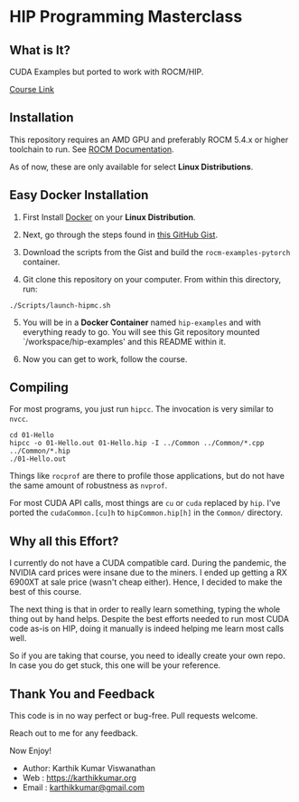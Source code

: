 # HIP Programming Masterclass

## What is It?

CUDA Examples but ported to work with ROCM/HIP.

[Course Link](https://udemy.com/course/cuda-programming-masterclass/)

## Installation

This repository requires an AMD GPU and preferably ROCM 5.4.x or higher toolchain
to run. See [ROCM Documentation](https://docs.amd.com/bundle/ROCm-Release-Notes-v5.4).

As of now, these are only available for select **Linux Distributions**.

## Easy Docker Installation

1. First Install [Docker](https://www.docker.com) on your **Linux Distribution**.

2. Next, go through the steps found in [this GitHub Gist](https://gist.github.com/guilt/6c901f7ac0a726685b6334798da77c00).

3. Download the scripts from the Gist and build the `rocm-examples-pytorch` container.

4. Git clone this repository on your computer. From within this directory, run:

```shell
./Scripts/launch-hipmc.sh
```

5. You will be in a **Docker Container** named `hip-examples` and with everything
ready to go. You will see this Git repository mounted `/workspace/hip-examples'
and this README within it.

6. Now you can get to work, follow the course.

## Compiling

For most programs, you just run `hipcc`. The invocation is very
similar to `nvcc`.

```shell
cd 01-Hello
hipcc -o 01-Hello.out 01-Hello.hip -I ../Common ../Common/*.cpp ../Common/*.hip
./01-Hello.out
```

Things like `rocprof` are there to profile those applications, but do not have the
same amount of robustness as `nvprof`.

For most CUDA API calls, most things are `cu` or `cuda` replaced by `hip`. I've
ported the `cudaCommon.[cu]h` to `hipCommon.hip[h]` in the `Common/` directory.

## Why all this Effort?

I currently do not have a CUDA compatible card. During the pandemic, the
NVIDIA card prices were insane due to the miners. I ended up getting a
RX 6900XT at sale price (wasn't cheap either). Hence, I decided to
make the best of this course.

The next thing is that in order to really learn something, typing the 
whole thing out by hand helps. Despite the best efforts needed to run
most CUDA code as-is on HIP, doing it manually is indeed helping me
learn most calls well.

So if you are taking that course, you need to ideally create your own
repo. In case you do get stuck, this one will be your reference.

## Thank You and Feedback

This code is in no way perfect or bug-free. Pull requests
welcome.

Reach out to me for any feedback.

Now Enjoy!

* Author: Karthik Kumar Viswanathan
* Web   : https://karthikkumar.org
* Email : karthikkumar@gmail.com

